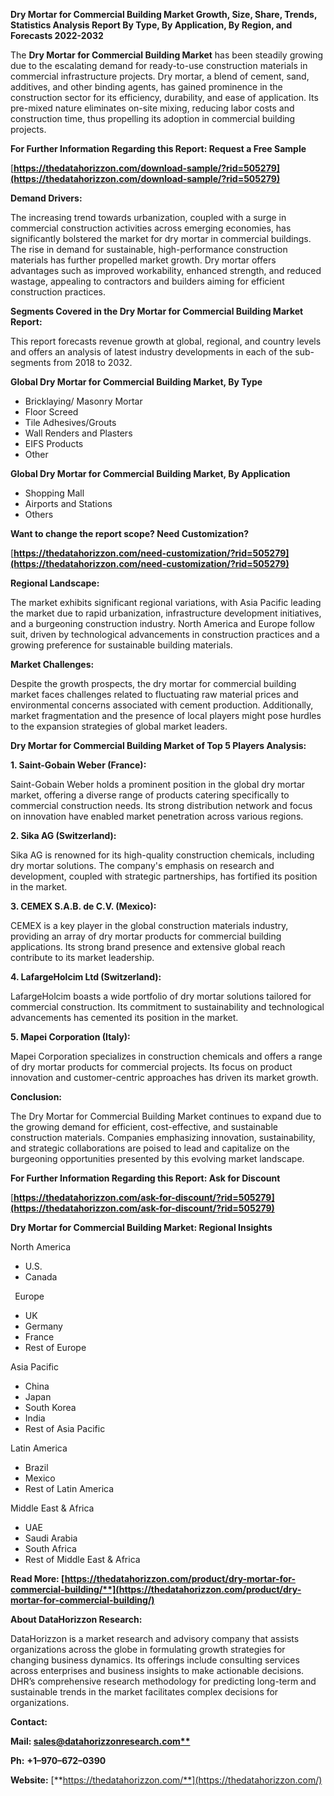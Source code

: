 ﻿**Dry Mortar for Commercial Building  Market Growth, Size, Share, Trends, Statistics Analysis Report By Type, By Application, By Region, and Forecasts 2022-2032**


The **Dry Mortar for Commercial Building Market** has been steadily growing due to the escalating demand for ready-to-use construction materials in commercial infrastructure projects. Dry mortar, a blend of cement, sand, additives, and other binding agents, has gained prominence in the construction sector for its efficiency, durability, and ease of application. Its pre-mixed nature eliminates on-site mixing, reducing labor costs and construction time, thus propelling its adoption in commercial building projects. 

**For Further Information Regarding this Report: Request a Free Sample**	

[**https://thedatahorizzon.com/download-sample/?rid=505279](https://thedatahorizzon.com/download-sample/?rid=505279)** 

**Demand Drivers:**

The increasing trend towards urbanization, coupled with a surge in commercial construction activities across emerging economies, has significantly bolstered the market for dry mortar in commercial buildings. The rise in demand for sustainable, high-performance construction materials has further propelled market growth. Dry mortar offers advantages such as improved workability, enhanced strength, and reduced wastage, appealing to contractors and builders aiming for efficient construction practices. 

**Segments Covered in the Dry Mortar for Commercial Building Market Report:** 

This report forecasts revenue growth at global, regional, and country levels and offers an analysis of latest industry developments in each of the sub-segments from 2018 to 2032.

**Global Dry Mortar for Commercial Building Market, By Type**

- Bricklaying/ Masonry Mortar
- Floor Screed
- Tile Adhesives/Grouts
- Wall Renders and Plasters
- EIFS Products
- Other

**Global Dry Mortar for Commercial Building Market, By Application**

- Shopping Mall
- Airports and Stations
- Others

**Want to change the report scope? Need Customization?**

[**https://thedatahorizzon.com/need-customization/?rid=505279](https://thedatahorizzon.com/need-customization/?rid=505279)** 

**Regional Landscape:**

The market exhibits significant regional variations, with Asia Pacific leading the market due to rapid urbanization, infrastructure development initiatives, and a burgeoning construction industry. North America and Europe follow suit, driven by technological advancements in construction practices and a growing preference for sustainable building materials.

**Market Challenges:**

Despite the growth prospects, the dry mortar for commercial building market faces challenges related to fluctuating raw material prices and environmental concerns associated with cement production. Additionally, market fragmentation and the presence of local players might pose hurdles to the expansion strategies of global market leaders.

**Dry Mortar for Commercial Building Market of Top 5 Players Analysis:**

**1. Saint-Gobain Weber (France):**

Saint-Gobain Weber holds a prominent position in the global dry mortar market, offering a diverse range of products catering specifically to commercial construction needs. Its strong distribution network and focus on innovation have enabled market penetration across various regions.

**2. Sika AG (Switzerland):**

Sika AG is renowned for its high-quality construction chemicals, including dry mortar solutions. The company's emphasis on research and development, coupled with strategic partnerships, has fortified its position in the market.

**3. CEMEX S.A.B. de C.V. (Mexico):**

CEMEX is a key player in the global construction materials industry, providing an array of dry mortar products for commercial building applications. Its strong brand presence and extensive global reach contribute to its market leadership.

**4. LafargeHolcim Ltd (Switzerland):**

LafargeHolcim boasts a wide portfolio of dry mortar solutions tailored for commercial construction. Its commitment to sustainability and technological advancements has cemented its position in the market.

**5. Mapei Corporation (Italy):**

Mapei Corporation specializes in construction chemicals and offers a range of dry mortar products for commercial projects. Its focus on product innovation and customer-centric approaches has driven its market growth.

**Conclusion:**

The Dry Mortar for Commercial Building Market continues to expand due to the growing demand for efficient, cost-effective, and sustainable construction materials. Companies emphasizing innovation, sustainability, and strategic collaborations are poised to lead and capitalize on the burgeoning opportunities presented by this evolving market landscape.

**For Further Information Regarding this Report: Ask for Discount**	

[**https://thedatahorizzon.com/ask-for-discount/?rid=505279](https://thedatahorizzon.com/ask-for-discount/?rid=505279)** 

**Dry Mortar for Commercial Building Market: Regional Insights**

North America

- U.S.
- Canada

` `Europe

- UK
- Germany
- France
- Rest of Europe

Asia Pacific

- China
- Japan
- South Korea
- India
- Rest of Asia Pacific

Latin America

- Brazil
- Mexico
- Rest of Latin America

Middle East & Africa

- UAE
- Saudi Arabia
- South Africa
- Rest of Middle East & Africa

**Read More: [https://thedatahorizzon.com/product/dry-mortar-for-commercial-building/**](https://thedatahorizzon.com/product/dry-mortar-for-commercial-building/)** 

**About DataHorizzon Research:**

DataHorizzon is a market research and advisory company that assists organizations across the globe in formulating growth strategies for changing business dynamics. Its offerings include consulting services across enterprises and business insights to make actionable decisions. DHR’s comprehensive research methodology for predicting long-term and sustainable trends in the market facilitates complex decisions for organizations.

**Contact:**

**Mail: [sales@datahorizzonresearch.com**](mailto:sales@datahorizzonresearch.com)**

**Ph:** **+1–970–672–0390**

**Website:** [**https://thedatahorizzon.com/**](https://thedatahorizzon.com/)

